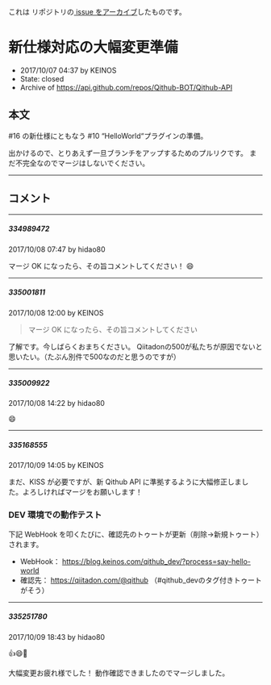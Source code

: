 これは  リポジトリの[ issue をアーカイブ]()したものです。

# 新仕様対応の大幅変更準備

- 2017/10/07 04:37 by KEINOS
- State: closed
- Archive of https://api.github.com/repos/Qithub-BOT/Qithub-API

## 本文

#16 の新仕様にともなう #10 “HelloWorld“プラグインの準備。

出かけるので、とりあえず一旦ブランチをアップするためのプルリクです。
まだ不完全なのでマージはしないでください。

-----

## コメント

-----

##### 334989472

2017/10/08 07:47 by hidao80

マージ OK になったら、その旨コメントしてください！ 😄 

-----

##### 335001811

2017/10/08 12:00 by KEINOS

> マージ OK になったら、その旨コメントしてください

了解です。今しばらくおまちください。
Qiitadonの500が私たちが原因でないと思いたい。（たぶん別件で500なのだと思うのですが）

-----

##### 335009922

2017/10/08 14:22 by hidao80

:smile:

-----

##### 335168555

2017/10/09 14:05 by KEINOS

まだ、KISS が必要ですが、新 Qithub API に準拠するように大幅修正しました。よろしければマージをお願いします！

### DEV 環境での動作テスト
下記 WebHook を叩くたびに、確認先のトゥートが更新（削除→新規トゥート）されます。
- WebHook： https://blog.keinos.com/qithub_dev/?process=say-hello-world
- 確認先： https://qiitadon.com/@qithub （#qithub_devのタグ付きトゥートがそう）


-----

##### 335251780

2017/10/09 18:43 by hidao80

👍😄🙆

大幅変更お疲れ様でした！ 動作確認できましたのでマージしました。
